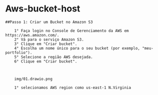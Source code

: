 # Aws-bucket-host

    ##Passo 1: Criar um Bucket no Amazon S3
  
        1° Faça login no Console de Gerenciamento da AWS em https://aws.amazon.com/.
        2° Vá para o serviço Amazon S3.
        3° Clique em "Criar bucket".
        4° Escolha um nome único para o seu bucket (por exemplo, "meu-portfolio").
        5° Selecione a região AWS desejada.
        6° Clique em "Criar bucket".



        img/01.drawio.png

        1° selecionamos AWS region como us-east-1 N.Virginia

        

